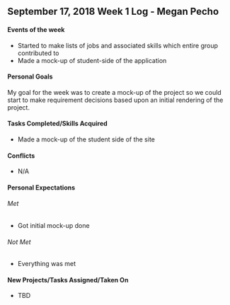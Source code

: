 September 17, 2018
Week 1 Log - Megan Pecho
---

#### Events of the week

 - Started to make lists of jobs and associated skills which entire group contributed to
 - Made a mock-up of student-side of the application

#### Personal Goals

My goal for the week was to create a mock-up of the project so we could start to make requirement decisions based upon an initial rendering of the project.

#### Tasks Completed/Skills Acquired

 - Made a mock-up of the student side of the site

#### Conflicts

 - N/A

#### Personal Expectations

###### Met

   - Got initial mock-up done

###### Not Met

  - Everything was met

#### New Projects/Tasks Assigned/Taken On

 - TBD
